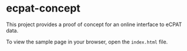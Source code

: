 # ecpat-concept
This project provides a proof of concept for an online interface to eCPAT
data. 

To view the sample page in your browser, open the ```index.html``` file. 

